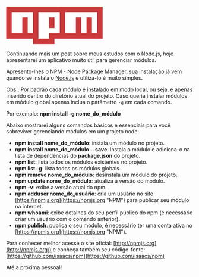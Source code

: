 ![NPM - Node Package Manager](images/npm.jpg "NPM - Node Package Manager")

Continuando mais um post sobre meus estudos com o Node.js, hoje apresentarei um aplicativo muito útil para gerenciar módulos.

Apresento-lhes o NPM - Node Package Manager, sua instalação já vem quando se instala o [Node.js](http://nodejs.org "Node.js oficial") e utilizá-lo é muito simples.

Obs.: Por padrão cada módulo é instalado em modo local, ou seja, é apenas inserido dentro do diretório atual do projeto. Caso queria instalar módulos em módulo global apenas inclua o parâmetro `-g` em cada comando.

Por exemplo: **npm install -g nome_do_módulo**

Abaixo mostrarei alguns comandos básicos e essenciais para você sobreviver gerenciando módulos em um projeto node:

*   **npm install nome_do_módulo**: instala um módulo no projeto.
*   **npm install nome_do_módulo --save**: instala o módulo e adiciona-o na lista de dependências do **package.json** do projeto.
*   **npm list**: lista todos os módulos existentes no projeto.
*   **npm list -g**: lista todos os módulos globais.
*   **npm remove nome_do_módulo**: desinstala um módulo do projeto.
*   **npm update nome_do_módulo**: atualiza a versão do módulo.
*   **npm -v**: exibe a versão atual do npm.
*   **npm adduser nome_do_usuário**: cria um usuário no site [https://npmjs.org](https://npmjs.org "NPM") para publicar seu módulo na internet.
*   **npm whoami**: exibe detalhes do seu perfil público do npm (é necessário criar um usuário com o comando anterior).
*   **npm publish**: publica o seu módulo, é necessário ter uma conta ativa no [https://npmjs.org](https://npmjs.org "NPM").

Para conhecer melhor acesse o site oficial: [http://npmjs.org](http://npmjs.org/) e conheça também seu código-fonte: [https://github.com/isaacs/npm](https://github.com/isaacs/npm)

Até a próxima pessoal!